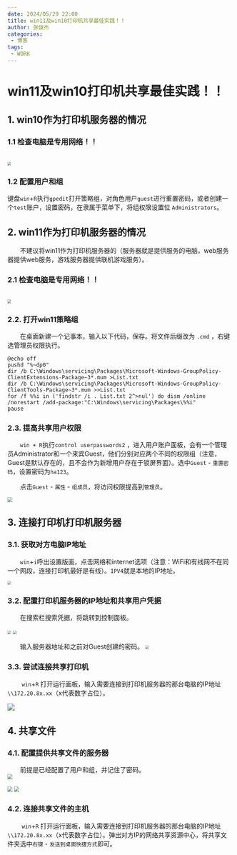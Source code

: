 ```yaml
---
date: 2024/05/29 22:00
title: win11及win10打印机共享最佳实践！！
author: 张俊杰
categories:
 - 博客
tags:
 - WORK
---
```

# win11及win10打印机共享最佳实践！！

## 1. win10作为打印机服务器的情况
### 1.1 检查电脑是专用网络！！
<br/>
<img src="https://gitee.com/zhangjunjiee/article-images/raw/master/images/202405302243968.png" style="zoom:52%;"/>

### 1.2 配置用户和组


键盘`win`+`R`执行`gpedit`打开策略组，对角色用户`guest`进行重置密码，或者创建一个`test`账户，设置密码，在隶属于菜单下，将组权限设置位 `Administrators`。

## 2. win11作为打印机服务器的情况

&emsp;&emsp;不建议将win11作为打印机服务器的（服务器就是提供服务的电脑，web服务器提供web服务，游戏服务器提供联机游戏服务）。

### 2.1 检查电脑是专用网络！！
<br/>
<img src="https://gitee.com/zhangjunjiee/article-images/raw/master/images/202405302132153.png" style="zoom:52%;"/>

### 2.2. 打开win11策略组

&emsp;&emsp;在桌面新建一个记事本，输入以下代码，保存。将文件后缀改为 `.cmd` ，右键选管理员权限执行。
```sh:no-line-numbers
@echo off
pushd "%~dp0"
dir /b C:\Windows\servicing\Packages\Microsoft-Windows-GroupPolicy-ClientExtensions-Package~3*.mum >List.txt
dir /b C:\Windows\servicing\Packages\Microsoft-Windows-GroupPolicy-ClientTools-Package~3*.mum >>List.txt
for /f %%i in ('findstr /i . List.txt 2^>nul') do dism /online /norestart /add-package:"C:\Windows\servicing\Packages\%%i"
pause

```
### 2.3. 提高共享用户权限

&emsp;&emsp;`win + R`执行`control userpasswords2` ，进入用户账户面板，会有一个管理员Administrator和一个来宾Guest，他们分别对应两个不同的权限组（注意，Guest是默认存在的，且不会作为新增用户存在于锁屏界面）。选中`Guest` - `重置密码`，设置密码为`ha123`。

&emsp;&emsp;点击`Guest` - `属性` - `组成员`，将访问权限提高到`管理员`。

<img src="https://gitee.com/zhangjunjiee/article-images/raw/master/images/202405292336293.png" style="zoom:66%;"/>

## 3. 连接打印机打印机服务器
### 3.1. 获取对方电脑IP地址

&emsp;&emsp;`win`+`i`呼出设置版面，点击网络和internet选项（注意：WiFi和有线网不在同一个网段，连接打印机最好是有线）。`IPV4`就是本地的IP地址。

<img src="https://gitee.com/zhangjunjiee/article-images/raw/master/images/202405292347231.png" style="zoom:53%;"/>

### 3.2. 配置打印机服务器的IP地址和共享用户凭据

&emsp;&emsp;在搜索栏搜索凭据，将跳转到控制面板。

<img src="https://gitee.com/zhangjunjiee/article-images/raw/master/images/202405292358493.png" style="zoom:52%;"/>

<img src="https://gitee.com/zhangjunjiee/article-images/raw/master/images/202405300000014.png" style="zoom:52%;"/>

&emsp;&emsp;输入服务器地址和之前对Guest创建的密码。
<img src="https://gitee.com/zhangjunjiee/article-images/raw/master/images/202405300001182.png" style="zoom:52%;"/>

### 3.3. 尝试连接共享打印机

&emsp;&emsp; `win`+`R` 打开运行面板，输入需要连接到打印机服务器的那台电脑的IP地址`\\172.20.8x.xx`（x代表数字占位）。

<img src="https://gitee.com/zhangjunjiee/article-images/raw/master/images/202405302142228.png"/>


## 4. 共享文件

### 4.1. 配置提供共享文件的服务器
&emsp;&emsp;前提是已经配置了用户和组，并记住了密码。
<br/>
<img src="https://gitee.com/zhangjunjiee/article-images/raw/master/images/202405302243949.png" style="zoom:70%;"/>

<img src="https://gitee.com/zhangjunjiee/article-images/raw/master/images/202405302255352.png" style="zoom:70%;"/>
<img src="https://gitee.com/zhangjunjiee/article-images/raw/master/images/202405302246938.png" style="zoom:70%;"/>

### 4.2. 连接共享文件的主机
&emsp;&emsp; `win`+`R` 打开运行面板，输入需要连接到打印机服务器的那台电脑的IP地址`\\172.20.8x.xx`（x代表数字占位）。弹出对方IP的网络共享资源中心，将共享文件夹选中`右键` - `发送到桌面快捷方式`即可。
